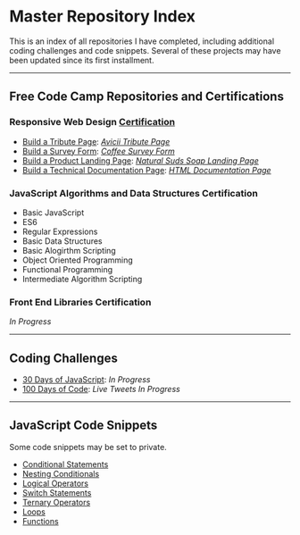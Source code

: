# Master Repository Index

This is an index of all repositories I have completed, including additional coding challenges and code snippets. Several of these projects may have been updated since its first installment.

---

## Free Code Camp Repositories and Certifications

### Responsive Web Design [Certification](https://www.freecodecamp.org/certification/fcc25a75f69-d7ef-4f3f-a4bd-27119d57c426/responsive-web-design)

- [Build a Tribute Page](https://www.freecodecamp.org/learn/responsive-web-design/responsive-web-design-projects/build-a-tribute-page): [_Avicii Tribute Page_](https://github.com/dcc5235/Avicii_Tribute)
- [Build a Survey Form](https://www.freecodecamp.org/learn/responsive-web-design/responsive-web-design-projects/build-a-survey-form): [_Coffee Survey Form_](https://github.com/dcc5235/Coffee_Survey)
- [Build a Product Landing Page](https://www.freecodecamp.org/learn/responsive-web-design/responsive-web-design-projects/build-a-product-landing-page): [_Natural Suds Soap Landing Page_](https://github.com/dcc5235/Soap_Landing)
- [Build a Technical Documentation Page](https://www.freecodecamp.org/learn/responsive-web-design/responsive-web-design-projects/build-a-technical-documentation-page): [_HTML Documentation Page_](https://github.com/dcc5235/HTML_TechnicalDoc)

### JavaScript Algorithms and Data Structures Certification
- Basic JavaScript
- ES6
- Regular Expressions
- Basic Data Structures
- Basic Alogirthm Scripting
- Object Oriented Programming
- Functional Programming
- Intermediate Algorithm Scripting

### Front End Libraries Certification
_In Progress_

---

## Coding Challenges

- [30 Days of JavaScript](https://github.com/dcc5235/EDM_JavaScript30): _In Progress_
- [100 Days of Code](https://twitter.com/DanyChheang/status/1307419775992201221?s=20): _Live Tweets In Progress_

---

## JavaScript Code Snippets
Some code snippets may be set to private. 

- [Conditional Statements](https://trello.com/c/WwEzFBbT)
- [Nesting Conditionals](https://trello.com/c/NM3EB1e8)
- [Logical Operators](https://trello.com/c/hSvqQsrI)
- [Switch Statements](https://trello.com/c/eGvlDr71)
- [Ternary Operators](https://trello.com/c/0omAm8zy)
- [Loops](https://trello.com/c/vVa7H8Ry)
- [Functions](https://trello.com/c/I2xoUAdL/37-simple-function)
